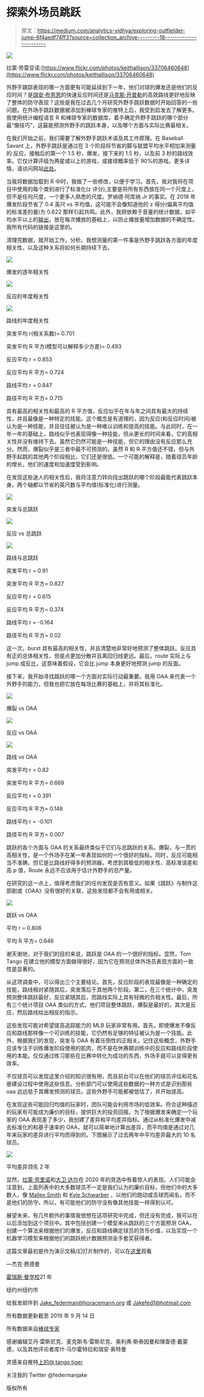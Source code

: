 # 探索外场员跳跃

> 原文：<https://medium.com/analytics-vidhya/exploring-outfielder-jump-6f4aedf74ff3?source=collection_archive---------18----------------------->

![](img/4ebda952f48a6748e0b89bdb049bf0b5.png)

拉蒙·劳雷亚诺:[https://www.flickr.com/photos/keithallison/33706460648](https://www.flickr.com/photos/keithallison/33706460648)

外野手跟踪表现的哪一方面更有可能延续到下一年，他们对球的爆发还是他们的反应时间？是[瑞安·布劳恩](https://www.mlb.com/player/ryan-braun-460075)的快速反应时间还是[马克斯·开普勒](https://www.mlb.com/player/max-kepler-596146)的高效路线更好地反映了整体的防守表现？这些是我在过去几个月研究外野手跳跃数据时开始回答的一些问题。在外场手跳跃数据被添加到棒球专家的推特上后，我受到启发去了解更多。我使用统计编程语言 R 和棒球专家的数据库，着手确定外野手跳跃的哪个部分最“像技巧”，这最能预测外野手的跳跃本身，以及哪个方面与实际比赛最相关。

在我们开始之前，我们需要了解外野手跳跃术语及其工作原理。在 Baseball Savant 上，外野手跳跃是通过在 3 个阶段将节省的脚与联盟平均水平相加来测量的:反应，接触后的第一个 1.5 秒，爆发，接下来的 1.5 秒，以及前 3 秒的路线效率。它仅计算评级为两星或以上的游戏，或接球概率低于 90%的游戏。更多详情，请访问网站[此处](https://baseballsavant.mlb.com/jump)。

当我将数据加载到 R 中时，我做了一些修改，以便于学习。首先，我对我将在项目中使用的每个类别进行了标准化(z 评分),主要是将所有东西放在同一个尺度上，但不是任何尺度，一个更多人熟悉的尺度。罗纳德·阿库纳 Jr 的事实。在 2018 年爆发阶段节省了 0.4 英尺 vs 平均值，这可能不会像知道他的 z 得分(偏离平均值的标准差的量)为 0.622 那样引起共鸣。此外，我把依赖于音量的统计数据，如平均水平以上的[输出](http://m.mlb.com/glossary/statcast/outs-above-average)，放在每次播放的基础上，以防止播放量增加数据的不确定性。我所有代码的链接是这里的。

清理完数据，就开始工作，分析。我想测量的第一件事是外野手跳跃各方面的年度相关性，以及这种关系将如何长期持续下去。

![](img/4139219afd7bd207a49a00d61063ecea.png)

爆发的逐年相关性

![](img/b7b4a1d72d0d183219b1634958b1f076.png)

反应的年度相关性

![](img/d4f77ca4ede7bc8b2b89f3843993c731.png)

路线的年度相关性

突发平均 r(相关系数)= 0.701

突发平均 R 平方(模型可以解释多少方差)= 0.493

反应平均 r = 0.853

反应平均 R 平方= 0.724

路线平均 r = 0.847

路径平均 R 平方= 0.715

具有最高的相关性和最高的 R 平方值，反应似乎在年与年之间具有最大的持续性，并且最像是一种特定的技能。这个概念是有道理的，因为反应(和反应时间)被认为是一种技能，并且往往被认为是一种难以训练和提高的技能。与此同时，在一年一年的基础上，路线似乎也表现得像一种技能，但从更长的时间来看，它的高相关性并没有维持下去。虽然它仍然可能是一种技能，但它的理由没有反应那么充分。然而，爆裂似乎是三者中最不可预测的。虽然 R 和 R 平方值还不错，但与外野手起跳的其他两个阶段相比，它们还是很低。一个可能的解释是，随着球员年龄的增长，他们的速度和加速度受到影响。

在发现这些迷人的相关性后，我将注意力转向找出跳跃的哪个阶段最能代表跳跃本身。两个轴都以节省的英尺数与平均值(标准化)进行测量。

![](img/cbb9e497b1bf37a9702b28d6d046f607.png)

突发与总跳跃

![](img/ff6f339bb8477d9f90eba0a438feed67.png)

反应 vs 总跳跃

![](img/70c5fc47583a5cf5bca6bff613f67f4f.png)

路线与总跳跃

突发平均 r = 0.91

突发平均 R 平方= 0.827

反应平均 r = 0.615

反应平均 R 平方= 0.374

路线平均 r = -0.164

路径平均 R 平方= 0.02

这一次，burst 具有最高的相关性，并且清楚地非常好地预测了整体跳跃。反应具有正的总体相关性，但是点更加分散并且离回归线更远。最后，route 实际上与 jump 成反比，这意味着假设，它会比 jump 本身更好地预测 jump 的反面。

接下来，我开始寻找跳跃的哪一个方面对实际行动最重要。我用 OAA 来代表一个外野手的能力，但我也把它放在每场比赛的基础上，并将其标准化。

![](img/96813dd9867a70d450270efbeacefa98.png)

爆裂 vs OAA

![](img/4817f073615b4f0445f868d9776e7e4e.png)

反应 vs OAA

![](img/5efb6de5204ca62070d2942e523d5c29.png)

路线 vs OAA

突发平均 r = 0.82

突发平均 R 平方= 0.669

反应平均 r = 0.391

反应平均 R 平方= 0.148

路线平均 r = -0.101

路径平均 R 平方= 0.007

跳跃的各个方面与 OAA 的关系最终类似于它们与总跳跃的关系。爆裂，与一贯的高相关性，是一个外场手在某一年表现如何的一个很好的指标。同时，反应可能相当不准确，但它是比路线好得多的预测器。考虑到其极低的相关性、高标准误差和高 p 值，Route 永远不应该用于估计外野手的总产量。

在研究的这一点上，值得考虑我们的任何发现是否有意义。如果《跳跃》与制作这部剧或《OAA》没有很好的关联，这些发现都不会有用或相关。

![](img/906492c7038ae91ae0343cfafc16890f.png)

跳跃 vs OAA

平均 r = 0.806

平均 R 平方= 0.646

谢天谢地，对于我们的目的来说，跳跃是 OAA 的一个很好的指标。显然，Tom Tango 在建立他的模型方面做得很好，因为它在预测总体外场员表现方面的一致性是显著的。

从这项调查中，可以得出三个主要结论。首先，反应阶段的表现最像是一种确定的技能，路线相对紧随其后，突发落后于其他两个阶段。第二，在三个统计中，突发预测整体跳跃最好，反应紧随其后，而路线实际上具有轻微的负相关性。最后，所有三个统计项目 OAA 类似的方式，他们项目整体跳跃，爆裂是最好的，其次是反应，然后路线给出相反的指示。

这些发现可能对希望提高追踪能力的 MLB 玩家非常有用。首先，即使爆发不像反应和路线那样像一个可训练的技能，它仍然有足够的特征被认为是一个技能。此外，根据我们的发现，突发与 OAA 有着压倒性的正相关。记住这些概念，外野手应该专注于训练爆发阶段使用的肌肉，而不是在休赛期训练中的反应和路线阶段使用的本能。仅仅通过练习那些在比赛中转化为成功的东西，外场手就可以变得更有效率。

不仅球员可以发现这里介绍的知识很有用，而且前台可以在他们的球员评估和花名册建设过程中使用这些信息。分析部门可以使用这些数据的一种方式是识别那些 oaa 远远低于其爆发预测的球员。这些外野手可能都被低估了，并开始提高。

在发现这些可能回归均值的玩家时，团队可能会利用市场的低效率。符合这种描述的玩家有可能成为廉价的目标，提供巨大的投资回报。为了根据爆发来确定一个玩家的 OAA 表现差了多少，我创建了差异和平均差异指标。通过从标准化爆发中减去标准化的和基于速率的 OAA，就可以简单地计算出差异，而平均值是通过对几年来玩家的差异进行平均而得到的。下图展示了过去两年中平均差异最大的 10 名球员。

![](img/600c24798fa49b6e9c1cc47e4e3f9a55.png)

平均差异领先 2 年

显然，[拉蒙·劳里诺](https://www.mlb.com/player/ramon-laureano-657656)和[大卫·达尔](https://www.mlb.com/player/david-dahl-621311)在 2020 年的竞选中有着惊人的表现。人们可能会注意到，上面列表中的大多数球员不一定是我们认为的廉价目标，但他们中的大多数人，像 [Mallex Smith](https://www.mlb.com/player/mallex-smith-605480) 和 [Kyle Schwarber](https://www.mlb.com/player/kyle-schwarber-656941) ，以他们的跑动或击球而闻名，而不是他们的防守。所以，有可能他们的防守没有像其他技能一样得到认可。

展望未来，有几件额外的事情我很想在这项研究中完成，但还没有完成，我可以在以后添加到这个项目中。其中包括创建一个模型来从跳跃的三个方面预测 OAA，创建一个算法来根据他们的爆发，反应和路线确定球员的货币价值，以及实现一个机器学习模型来根据他们的跳跃统计数据预测金手套奖获得者。

这篇文章最初是作为演示文稿/幻灯片制作的，可以在[这里](https://docs.google.com/presentation/d/1e4zaAu5Utx542QStiKsXy6Qqw4aEMAWtsoQ6XH6WLrg/edit#slide=id.p)观看

—杰克·费德曼

[霍瑞斯·曼学校](http://horacemann.org)21 年

纽约州纽约市

给我发邮件到 Jake_federman@horacemann.org 或 Jakefed1@hotmail.com

所有数据更新截至 2019 年 9 月 14 日

所有数据来自[棒球专家](http://baseballsavant.mlb.com)

感谢编辑艾丹·雷斯尼克、麦克斯韦·雷斯尼克、奥利弗·斯泰因曼和理查德·戴蒙德，以及其他评论者库什·马尔霍特拉和瑞安·奥特曼

灵感来自推特[上的@ tango tiger](http://twitter.com)

关注我的 Twitter @federmanjake

版权所有